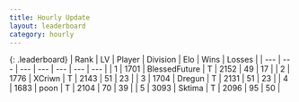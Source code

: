 ```yaml
---
title: Hourly Update
layout: leaderboard
category: hourly
---
```


{: .leaderboard}
| Rank | LV | Player | Division | Elo | Wins | Losses |
| --- | --- | --- | --- | --- | --- | --- |
| <span data-change="0">1</span> | 1701 | <span title="ID: 692745">BlessedFuture</span> | T | <span data-change="0">2152</span> | <span data-change="0">49</span> | <span data-change="0">17</span> |
| <span data-change="0">2</span> | 1776 | <span title="ID: 448883">XCriwn</span> | T | <span data-change="0">2143</span> | <span data-change="0">51</span> | <span data-change="0">23</span> |
| <span data-change="0">3</span> | 1704 | <span title="ID: 337810">Dregun</span> | T | <span data-change="0">2131</span> | <span data-change="0">51</span> | <span data-change="0">23</span> |
| <span data-change="0">4</span> | 1683 | <span title="ID: 540690">poon</span> | T | <span data-change="0">2104</span> | <span data-change="0">70</span> | <span data-change="0">39</span> |
| <span data-change="1">5</span> | 3093 | <span title="ID: 353063">Sktima</span> | T | <span data-change="6">2096</span> | <span data-change="1">95</span> | <span data-change="0">50</span> |